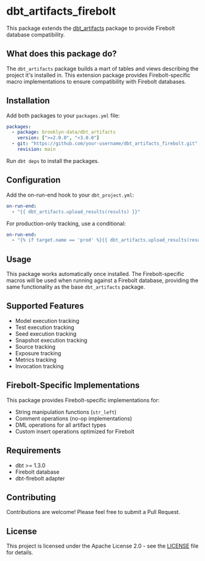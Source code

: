 # dbt_artifacts_firebolt

This package extends the [dbt_artifacts](https://github.com/brooklyn-data/dbt_artifacts) package to provide Firebolt database compatibility.

## What does this package do?

The `dbt_artifacts` package builds a mart of tables and views describing the project it's installed in. This extension package provides Firebolt-specific macro implementations to ensure compatibility with Firebolt databases.

## Installation

Add both packages to your `packages.yml` file:

```yaml
packages:
  - package: brooklyn-data/dbt_artifacts
    version: [">=2.0.0", "<3.0.0"]
  - git: "https://github.com/your-username/dbt_artifacts_firebolt.git"
    revision: main
```

Run `dbt deps` to install the packages.

## Configuration

Add the on-run-end hook to your `dbt_project.yml`:

```yaml
on-run-end:
  - "{{ dbt_artifacts.upload_results(results) }}"
```

For production-only tracking, use a conditional:

```yaml
on-run-end:
  - "{% if target.name == 'prod' %}{{ dbt_artifacts.upload_results(results) }}{% endif %}"
```

## Usage

This package works automatically once installed. The Firebolt-specific macros will be used when running against a Firebolt database, providing the same functionality as the base `dbt_artifacts` package.

## Supported Features

- Model execution tracking
- Test execution tracking
- Seed execution tracking
- Snapshot execution tracking
- Source tracking
- Exposure tracking
- Metrics tracking
- Invocation tracking

## Firebolt-Specific Implementations

This package provides Firebolt-specific implementations for:

- String manipulation functions (`str_left`)
- Comment operations (no-op implementations)
- DML operations for all artifact types
- Custom insert operations optimized for Firebolt

## Requirements

- dbt >= 1.3.0
- Firebolt database
- dbt-firebolt adapter

## Contributing

Contributions are welcome! Please feel free to submit a Pull Request.

## License

This project is licensed under the Apache License 2.0 - see the [LICENSE](LICENSE) file for details.

